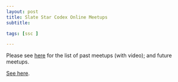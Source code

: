 ```yaml
---
layout: post
title: Slate Star Codex Online Meetups
subtitle: 

tags: [ssc ]

---
```


Please see [here](/acx-online-meetups) for the list of past meetups (with video); and future meetups.
<!--end.excerpt-->

<script>
window.location.replace("http://www.joshuafox.com/acx-online-meetups");


</script>

[See here](/acx-online-meetups). 

